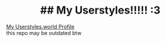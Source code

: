 <h1 align="center">## My Userstyles!!!!! :3</h1>

[My Userstyles.world Profile](https://userstyles.world/user/thebisexual)\
this repo may be outdated btw
